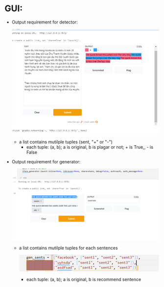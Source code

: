 # GUI:

- Output requirement for detector:
    
    ![Untitled](GUI%20a57bae16d03e415dabb02629176aa53d/Untitled.png)
    
    - a list contains mutilple tuples (sent, "+" or "-")
        - each tuple: (a, b); a is original, b is plagar or not; + is True,, - is False
- Output requirement for generator:
    
    ![Untitled](GUI%20a57bae16d03e415dabb02629176aa53d/Untitled%201.png)
    
    - a list contains mutilple tuples for each sentences
        
        ![Untitled](GUI%20a57bae16d03e415dabb02629176aa53d/Untitled%202.png)
        
        - each tuple: (a, b); a is original, b is recommend sentence